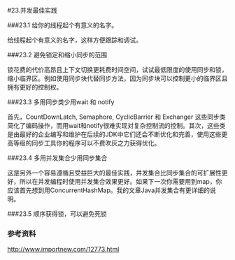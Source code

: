 #23.并发最佳实践

###23.1 给你的线程起个有意义的名字。

给线程起个有意义的名字，这样方便跟踪和调试。

###23.2 避免锁定和缩小同步的范围

锁花费的代价高昂且上下文切换更耗费时间空间，试试最低限度的使用同步和锁，缩小临界区。例如使用同步块代替同步方法，因为同步块可以控制更小的临界区且拥有更好的控制权。

###23.3 多用同步类少用wait 和 notify

首先，CountDownLatch, Semaphore, CyclicBarrier 和 Exchanger 这些同步类简化了编码操作，而用wait和notify很难实现对复杂控制流的控制。其次，这些类是由最好的企业编写和维护在后续的JDK中它们还会不断优化和完善，使用这些更高等级的同步工具你的程序可以不费吹灰之力获得优化。

###23.4 多用并发集合少用同步集合

这是另外一个容易遵循且受益巨大的最佳实践，并发集合比同步集合的可扩展性更好，所以在并发编程时使用并发集合效果更好。如果下一次你需要用到map，你应该首先想到用ConcurrentHashMap。我的文章Java并发集合有更详细的说明。

###23.5 顺序获得锁，可以避免死锁


### 参考资料

http://www.importnew.com/12773.html

